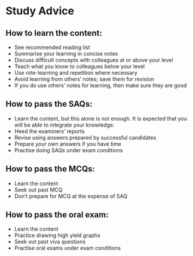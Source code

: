# Study Advice

## How to learn the content:
- See recommended reading list
- Summarise your learning in concise notes
- Discuss difficult concepts with colleagues at or above your level
- Teach what you know to colleagues below your level
- Use rote-learning and repetition where necessary
- Avoid learning from others’ notes; save them for revision
- If you do use others’ notes for learning, then make sure they are good
 
## How to pass the SAQs:
- Learn the content, but this alone is not enough. It is expected that you will be able to integrate your knowledge.
- Heed the examiners’ reports
- Revise using answers prepared by successful candidates
- Prepare your own answers if you have time
- Practise doing SAQs under exam conditions
 
## How to pass the MCQs:
- Learn the content
- Seek out past MCQ
- Don’t prepare for MCQ at the expense of SAQ
 
## How to pass the oral exam:
- Learn the content
- Practice drawing high yield graphs
- Seek out past viva questions
- Practise oral exams under exam conditions
